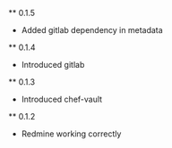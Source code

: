** 0.1.5
- Added gitlab dependency in metadata

** 0.1.4
- Introduced gitlab

** 0.1.3
- Introduced chef-vault

** 0.1.2
- Redmine working correctly
